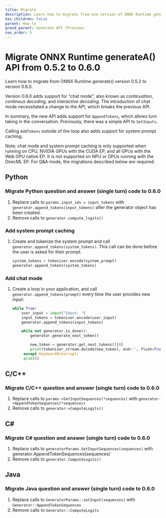```yaml
---
title: Migrate
description: Learn how to migrate from one version of ONNX Runtime generate() API when there are breaking API changes
has_children: false
parent: How to
grand_parent: Generate API (Preview)
nav_order: 5
---
```


# Migrate ONNX Runtime generateA() API from 0.5.2 to 0.6.0

Learn how to migrate from ONNX Runtime generate() version 0.5.2 to version 0.6.0. 

Version 0.6.0 adds support for "chat mode", also known as _continuation_, _continous decoding_, and _interactive decoding_. The introduction of chat mode necessitated a change to the API, which breaks the previous API.

In summary, the new API adds support for `AppendTokens`, which allows turn taking in the conversation. Previously, there was a simple API to `SetInputs`.

Calling `AddTokens` outside of the loop also adds support for system prompt caching.

Note: chat mode and system prompt caching is only supported when running on CPU, NVIDIA GPUs with the CUDA EP, and all GPUs with the Web GPU native EP. It is not supported on NPU or GPUs running with the DirecML EP. For Q&A mode, the migrations described below *are* required.

## Python

### Migrate Python question and answer (single turn) code to 0.6.0

1. Replace calls to `params.input_ids = input_tokens` with `generator.append_tokens(input_tokens)` after the generator object has been created.
2. Remove calls to `generator.compute_logits()`

### Add system prompt caching

1. Create and tokenize the system prompt and call `generator.append_tokens(system_tokens)`. This call can be done before the user is asked for their prompt.

   ```python
   system_tokens = tokenizer.encode(system_prompt)
   generator.append_tokens(system_tokens)
   ```

### Add chat mode

1. Create a loop in your application, and call `generator.append_tokens(prompt)` every time the user provides new input:
   
   ```python
   while True:
       user_input = input("Input: ")
       input_tokens = tokenizer.encode(user_input)
       generator.append_tokens(input_tokens)

       while not generator.is_done():
           generator.generate_next_token()

           new_token = generator.get_next_tokens()[0]
           print(tokenizer_stream.decode(new_token), end='', flush=True)
        except KeyboardInterrupt:
        print()
    ```

## C/C++ 

### Migrate C/C++ question and answer (single turn) code to 0.6.0

1. Replace calls to `params->SetInputSequences(*sequences)` with `generator->AppendTokenSequences(*sequences)`
2. Remove calls to `generator->ComputeLogits()`

## C#

### Migrate C# question and answer (single turn) code to 0.6.0

1. Replace calls to `generatorParams.SetInputSequences(sequences)` with generator.AppendTokenSequences(sequences)`
2. Remove calls to `generator.ComputeLogits()`

## Java

### Migrate Java question and answer (single turn) code to 0.6.0

1. Replace calls to `GeneratorParams::setInput(sequences)` with `Generator::AppendTokenSequences`
2. Remove calls to `Generator::ComputeLogits`